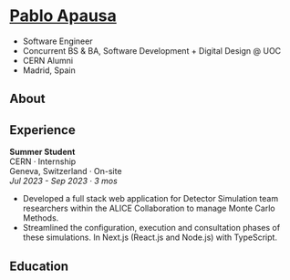 # <a href="https://apausa.dev" target="_blank" rel="noreferrer">Pablo Apausa</a>

- Software Engineer
- Concurrent BS & BA, Software Development + Digital Design @ UOC
- CERN Alumni
- Madrid, Spain

## About 

## Experience 

**Summer Student**  
CERN · Internship  
Geneva, Switzerland · On-site  
*Jul 2023 - Sep 2023 · 3 mos*  

- Developed a full stack web application for Detector Simulation team researchers within the ALICE Collaboration to manage Monte Carlo Methods.
- Streamlined the configuration, execution and consultation phases of these simulations. In Next.js (React.js and Node.js) with TypeScript.

## Education

